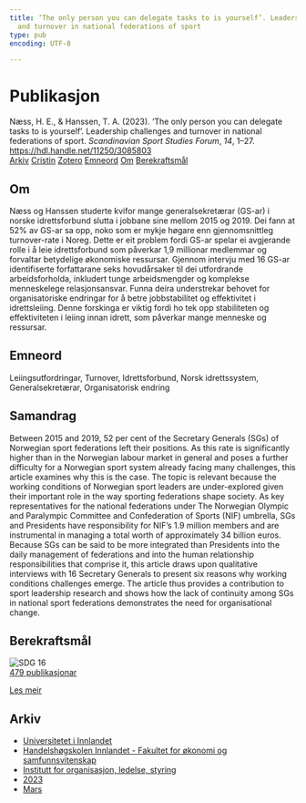 ```yaml
---
title: ‘The only person you can delegate tasks to is yourself’. Leadership challenges
  and turnover in national federations of sport
type: pub
encoding: UTF-8

---
```

<h1>Publikasjon</h1>
<article id="csl-bib-container-UG9PL55A" class="csl-bib-container">
  <div class="csl-bib-body"> <div class="csl-entry">Næss, H. E., &#38; Hanssen, T. A. (2023). ‘The only person you can delegate tasks to is yourself’. Leadership challenges and turnover in national federations of sport. <i>Scandinavian Sport Studies Forum</i>, <i>14</i>, 1–27. <a href="https://hdl.handle.net/11250/3085803">https://hdl.handle.net/11250/3085803</a></div> </div>
  <div class="csl-bib-buttons">
    <a href="#taxonomy-article-UG9PL55A" alt="archive" class="csl-bib-button">Arkiv</a>
    <a href="https://app.cristin.no/results/show.jsf?id=2130438" alt="Cristin" class="csl-bib-button">Cristin</a>
    <a href="http://zotero.org/groups/5881554/items/UG9PL55A" alt="Zotero" class="csl-bib-button">Zotero</a>
    <a href="#keywords-article-UG9PL55A" alt="keywords" class="csl-bib-button">Emneord</a>
    <a href="#about-article-UG9PL55A" alt="about_pub" class="csl-bib-button">Om</a>
    <a href="#sdg-article-UG9PL55A" alt="sdg" class="csl-bib-button">Berekraftsmål</a>
  </div>
  <div id="csl-bib-meta-container-UG9PL55A"></div>
</article>
<div id="csl-bib-meta-UG9PL55A" class="csl-bib-meta">
  <article id="about-article-UG9PL55A" class="about_pub-article">
    <h1>Om</h1>
    Næss og Hanssen studerte kvifor mange generalsekretærar (GS-ar) i norske idrettsforbund slutta i jobbane sine mellom 2015 og 2019. Dei fann at 52% av GS-ar sa opp, noko som er mykje høgare enn gjennomsnittleg turnover-rate i Noreg. Dette er eit problem fordi GS-ar spelar ei avgjerande rolle i å leie idrettsforbund som påverkar 1,9 millionar medlemmar og forvaltar betydelige økonomiske ressursar. Gjennom intervju med 16 GS-ar identifiserte forfattarane seks hovudårsaker til dei utfordrande arbeidsforholda, inkludert tunge arbeidsmengder og komplekse menneskelege relasjonsansvar. Funna deira understrekar behovet for organisatoriske endringar for å betre jobbstabilitet og effektivitet i idrettsleiing. Denne forskinga er viktig fordi ho tek opp stabiliteten og effektiviteten i leiing innan idrett, som påverkar mange menneske og ressursar.
  </article>
  <article id="keywords-article-UG9PL55A" class="keywords-article">
    <h1>Emneord</h1>
    Leiingsutfordringar, Turnover, Idrettsforbund, Norsk idrettssystem, Generalsekretærar, Organisatorisk endring
  </article>
  <article id="abstract-article-UG9PL55A" class="abstract-article">
    <h1>Samandrag</h1>
    Between 2015 and 2019, 52 per cent of the Secretary Generals (SGs) of Norwegian sport federations left their positions. As this rate is significantly 
higher than in the Norwegian labour market in general and poses a further 
difficulty for a Norwegian sport system already facing many challenges, 
this article examines why this is the case. The topic is relevant because the 
working conditions of Norwegian sport leaders are under-explored given 
their important role in the way sporting federations shape society. As key 
representatives for the national federations under The Norwegian Olympic 
and Paralympic Committee and Confederation of Sports (NIF) umbrella, 
SGs and Presidents have responsibility for NIF’s 1.9 million members and 
are instrumental in managing a total worth of approximately 34 billion euros. Because SGs can be said to be more integrated than Presidents into the 
daily management of federations and into the human relationship responsibilities that comprise it, this article draws upon qualitative interviews 
with 16 Secretary Generals to present six reasons why working conditions 
challenges emerge. The article thus provides a contribution to sport leadership research and shows how the lack of continuity among SGs in national sport federations demonstrates the need for organisational change.
  </article>
  <article id="sdg-article-UG9PL55A" class="sdg-article">
    <h1>Berekraftsmål</h1>
    <div class="sdg-container"><div id="sdg16" class="sdg">
        <img src="{{< params subfolder >}}images/sdg/sdg16_nn.png" class="image" alt="SDG 16">
        <div class="sdg-overlay">
          <a href="/nn/archive/?key=?sdg=16#archive" class="sdg-publication-count"><span>479</span> publikasjonar</a>
          <p><a href="https://fn.no/om-fn/fns-baerekraftsmaal/fred-rettferdighet-og-velfungerende-institusjoner?lang=nno-NO" class="sdg-read-more">Les meir</a></p>
        </div>
      </div></div>
  </article>
  <article id="taxonomy-article-UG9PL55A" class="taxonomy-article">
    <h1>Arkiv</h1>
    <ul>
      <li>
        <a href="/nn/archive/?key=3DCRN523">Universitetet i Innlandet</a>
      </li>
      <li>
        <a href="/nn/archive/?key=DU8Q9LN9">Handelshøgskolen Innlandet - Fakultet for økonomi og samfunnsvitenskap</a>
      </li>
      <li>
        <a href="/nn/archive/?key=4LUWR3ZM">Institutt for organisasjon, ledelse, styring</a>
      </li>
      <li>
        <a href="/nn/archive/?key=THVQJFRI">2023</a>
      </li>
      <li>
        <a href="/nn/archive/?key=5DDZ8L3N">Mars</a>
      </li>
    </ul>
  </article>
</div>
